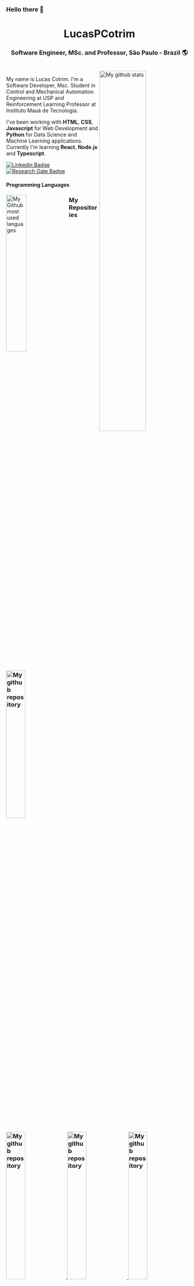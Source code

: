 <h3> Hello there 👋 </h3>

<div align="center">
  <h1>LucasPCotrim</h1>
  <h3>Software Engineer, MSc. and Professor, São Paulo - Brazil 🌎</h3><br>
</div>

<img align="right" width="50%" src="https://github-readme-stats.vercel.app/api?username=LucasPCotrim&count_private=true&show_icons=true" alt="My github stats">

My name is Lucas Cotrim. I'm a Software Developer, Msc. Student in Control and Mechanical Automation Engineering at USP and Reinforcement Learning Professor at Instituto Mauá de Tecnologia.

I've been working with **HTML**, **CSS**, **Javascript** for Web Development and **Python** for Data Science and Machine Learning applications. Currently I'm learning **React**, **Node.js** and **Typescript**.

[![Linkedin Badge](https://img.shields.io/badge/-LinkedIn-blue?style=flat-square&logo=Linkedin&logoColor=white&link=https://www.linkedin.com/in/lucas-cotrim-7bab121a/)](https://www.linkedin.com/in/lucas-cotrim-7bab121a/)
[![Research Gate Badge](https://img.shields.io/badge/-ResearchGate-brigthgreen?style=flat-square&logo=ResearchGate&logoColor=white&link=https://www.researchgate.net/profile/Lucas-Pereira-Cotrim3)](https://www.researchgate.net/profile/Lucas-Pereira-Cotrim)

<div align="left">
<h4>Programming Languages</h4>
<img align="left" width="33%"  src="https://github-readme-stats.vercel.app/api/top-langs/?username=LucasPCotrim&count_private=true&show_icons=true" alt="My Github most used languages">
</div>

<div>
  <div>
  <h3>My Repositories<h3>
  <a width="32%" href="https://github.com/LucasPCotrim/ControleRoboManipulador">
    <img width="32%" src="https://github-readme-stats.vercel.app/api/pin/?username=LucasPCotrim&repo=ControleRoboManipulador&show_icons=true" alt="My github repository">
  </a>
  <a width="32%" href="https://github.com/LucasPCotrim/projeto6-buzzquizz">
    <img width="32%" src="https://github-readme-stats.vercel.app/api/pin/?username=LucasPCotrim&repo=projeto6-buzzquizz&show_icons=true" alt="My github repository">
  </a>
  <a width="32%"href="https://github.com/LucasPCotrim/projeto4-parrotscardgame">
    <img width="32%" src="https://github-readme-stats.vercel.app/api/pin/?username=LucasPCotrim&repo=projeto4-parrotscardgame&show_icons=true" alt="My github repository">
  </a>
  <a width="32%"href="https://github.com/LucasPCotrim/PythonKukaRL">
    <img width="32%" src="https://github-readme-stats.vercel.app/api/pin/?username=LucasPCotrim&repo=PythonKukaRL&show_icons=true" alt="My github repository">
  </a>
  </div>
  
  <div>
  <h3>Info</h3>
  - 📫 How to reach me: <a href="mailto: lucaspcotrim@gmail.com">lucaspcotrim@gmail.com</a>, <a href="mailto: lucas.cotrim@usp.br">lucas.cotrim@usp.br</a>
  </div>
</div>


<!--
**LucasPCotrim/LucasPCotrim** is a ✨ _special_ ✨ repository because its `README.md` (this file) appears on your GitHub profile.

Here are some ideas to get you started:

- 🔭 I’m currently working on ...
- 🌱 I’m currently learning ...
- 👯 I’m looking to collaborate on ...
- 🤔 I’m looking for help with ...
- 💬 Ask me about ...
- 📫 How to reach me: ...
- 😄 Pronouns: ...
- ⚡ Fun fact: ...
-->
